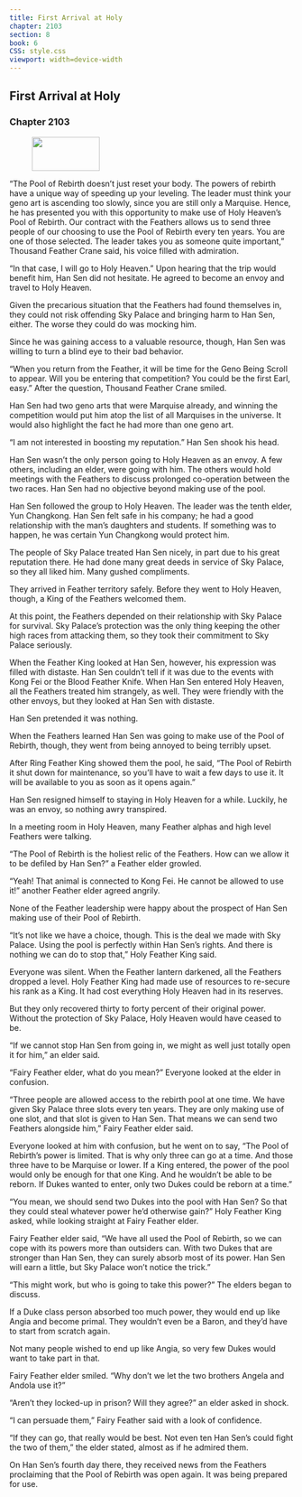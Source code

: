```yaml
---
title: First Arrival at Holy
chapter: 2103
section: 8
book: 6
CSS: style.css
viewport: width=device-width
---
```


## First Arrival at Holy

### Chapter 2103

<figure>
	<img src="../Images/gem.gif" alt="" id="gem" width="120" height="60" />
</figure>

“The Pool of Rebirth doesn’t just reset your body. The powers of rebirth have a unique way of speeding up your leveling. The leader must think your geno art is ascending too slowly, since you are still only a Marquise. Hence, he has presented you with this opportunity to make use of Holy Heaven’s Pool of Rebirth. Our contract with the Feathers allows us to send three people of our choosing to use the Pool of Rebirth every ten years. You are one of those selected. The leader takes you as someone quite important,” Thousand Feather Crane said, his voice filled with admiration.

“In that case, I will go to Holy Heaven.” Upon hearing that the trip would benefit him, Han Sen did not hesitate. He agreed to become an envoy and travel to Holy Heaven.

Given the precarious situation that the Feathers had found themselves in, they could not risk offending Sky Palace and bringing harm to Han Sen, either. The worse they could do was mocking him.

Since he was gaining access to a valuable resource, though, Han Sen was willing to turn a blind eye to their bad behavior.

“When you return from the Feather, it will be time for the Geno Being Scroll to appear. Will you be entering that competition? You could be the first Earl, easy.” After the question, Thousand Feather Crane smiled.

Han Sen had two geno arts that were Marquise already, and winning the competition would put him atop the list of all Marquises in the universe. It would also highlight the fact he had more than one geno art.

“I am not interested in boosting my reputation.” Han Sen shook his head.

Han Sen wasn’t the only person going to Holy Heaven as an envoy. A few others, including an elder, were going with him. The others would hold meetings with the Feathers to discuss prolonged co-operation between the two races. Han Sen had no objective beyond making use of the pool.

Han Sen followed the group to Holy Heaven. The leader was the tenth elder, Yun Changkong. Han Sen felt safe in his company; he had a good relationship with the man’s daughters and students. If something was to happen, he was certain Yun Changkong would protect him.

The people of Sky Palace treated Han Sen nicely, in part due to his great reputation there. He had done many great deeds in service of Sky Palace, so they all liked him. Many gushed compliments.

They arrived in Feather territory safely. Before they went to Holy Heaven, though, a King of the Feathers welcomed them.

At this point, the Feathers depended on their relationship with Sky Palace for survival. Sky Palace’s protection was the only thing keeping the other high races from attacking them, so they took their commitment to Sky Palace seriously.

When the Feather King looked at Han Sen, however, his expression was filled with distaste. Han Sen couldn’t tell if it was due to the events with Kong Fei or the Blood Feather Knife. When Han Sen entered Holy Heaven, all the Feathers treated him strangely, as well. They were friendly with the other envoys, but they looked at Han Sen with distaste.

Han Sen pretended it was nothing.

When the Feathers learned Han Sen was going to make use of the Pool of Rebirth, though, they went from being annoyed to being terribly upset.

After Ring Feather King showed them the pool, he said, “The Pool of Rebirth it shut down for maintenance, so you’ll have to wait a few days to use it. It will be available to you as soon as it opens again.”

Han Sen resigned himself to staying in Holy Heaven for a while. Luckily, he was an envoy, so nothing awry transpired.

In a meeting room in Holy Heaven, many Feather alphas and high level Feathers were talking.

“The Pool of Rebirth is the holiest relic of the Feathers. How can we allow it to be defiled by Han Sen?” a Feather elder growled.

“Yeah! That animal is connected to Kong Fei. He cannot be allowed to use it!” another Feather elder agreed angrily.

None of the Feather leadership were happy about the prospect of Han Sen making use of their Pool of Rebirth.

“It’s not like we have a choice, though. This is the deal we made with Sky Palace. Using the pool is perfectly within Han Sen’s rights. And there is nothing we can do to stop that,” Holy Feather King said.

Everyone was silent. When the Feather lantern darkened, all the Feathers dropped a level. Holy Feather King had made use of resources to re-secure his rank as a King. It had cost everything Holy Heaven had in its reserves.

But they only recovered thirty to forty percent of their original power. Without the protection of Sky Palace, Holy Heaven would have ceased to be.

“If we cannot stop Han Sen from going in, we might as well just totally open it for him,” an elder said.

“Fairy Feather elder, what do you mean?” Everyone looked at the elder in confusion.

“Three people are allowed access to the rebirth pool at one time. We have given Sky Palace three slots every ten years. They are only making use of one slot, and that slot is given to Han Sen. That means we can send two Feathers alongside him,” Fairy Feather elder said.

Everyone looked at him with confusion, but he went on to say, “The Pool of Rebirth’s power is limited. That is why only three can go at a time. And those three have to be Marquise or lower. If a King entered, the power of the pool would only be enough for that one King. And he wouldn’t be able to be reborn. If Dukes wanted to enter, only two Dukes could be reborn at a time.”

“You mean, we should send two Dukes into the pool with Han Sen? So that they could steal whatever power he’d otherwise gain?” Holy Feather King asked, while looking straight at Fairy Feather elder.

Fairy Feather elder said, “We have all used the Pool of Rebirth, so we can cope with its powers more than outsiders can. With two Dukes that are stronger than Han Sen, they can surely absorb most of its power. Han Sen will earn a little, but Sky Palace won’t notice the trick.”

“This might work, but who is going to take this power?” The elders began to discuss.

If a Duke class person absorbed too much power, they would end up like Angia and become primal. They wouldn’t even be a Baron, and they’d have to start from scratch again.

Not many people wished to end up like Angia, so very few Dukes would want to take part in that.

Fairy Feather elder smiled. “Why don’t we let the two brothers Angela and Andola use it?”

“Aren’t they locked-up in prison? Will they agree?” an elder asked in shock.

“I can persuade them,” Fairy Feather said with a look of confidence.

“If they can go, that really would be best. Not even ten Han Sen’s could fight the two of them,” the elder stated, almost as if he admired them.

On Han Sen’s fourth day there, they received news from the Feathers proclaiming that the Pool of Rebirth was open again. It was being prepared for use.